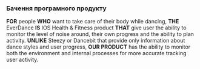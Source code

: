 ### Бачення програмного продукту

**FOR** people **WHO** want to take care of their body while dancing, **THE** EverDance **IS** IOS Health & Fitness product **THAT** give user the ability to monitor the level of noise around, their own progress and the ability to plan activity. **UNLIKE** Steezy or Dancebit that provide only information about dance styles and user progress, **OUR PRODUCT** has the ability to monitor both the environment and internal processes for more accurate tracking user activity.
